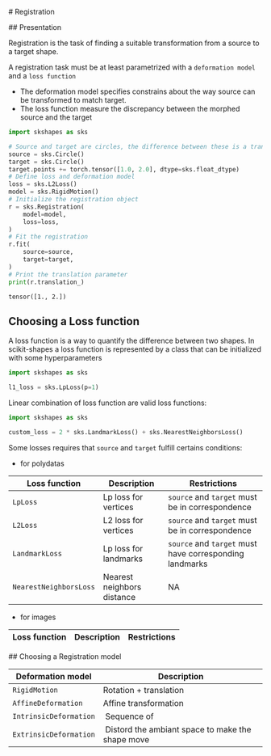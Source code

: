 # Registration

## Presentation

Registration is the task of finding a suitable transformation from a source to a target shape.

A registration task must be at least parametrized with a `deformation model` and a `loss function`

- The deformation model specifies constrains about the way source can be transformed to match target.
- The loss function measure the discrepancy between the morphed source and the target

```python
import skshapes as sks

# Source and target are circles, the difference between these is a translation
source = sks.Circle()
target = sks.Circle()
target.points += torch.tensor([1.0, 2.0], dtype=sks.float_dtype)
# Define loss and deformation model
loss = sks.L2Loss()
model = sks.RigidMotion()
# Initialize the registration object
r = sks.Registration(
    model=model,
    loss=loss,
)
# Fit the registration
r.fit(
    source=source,
    target=target,
)
# Print the translation parameter
print(r.translation_)
```
```
tensor([1., 2.])
```

## Choosing a Loss function

A loss function is a way to quantify the difference between two shapes. In scikit-shapes a loss function is represented by a class that can be initialized with some hyperparameters
```python
import skshapes as sks

l1_loss = sks.LpLoss(p=1)
```
Linear combination of loss function are valid loss functions:
```python
import skshapes as sks

custom_loss = 2 * sks.LandmarkLoss() + sks.NearestNeighborsLoss()
```
Some losses requires that `source` and `target` fulfill certains conditions:

- for polydatas

| Loss function          | Description                          | Restrictions                                            |
| ---------------------- | ------------------------------------ | ------------------------------------------------------- |
| `LpLoss`               | Lp loss for vertices                 | `source` and `target` must be in correspondence         |
| `L2Loss`               | L2 loss for vertices                 | `source` and `target` must be in correspondence         |
| `LandmarkLoss`         | Lp loss for landmarks                | `source` and `target` must have corresponding landmarks |
| `NearestNeighborsLoss` | Nearest neighbors distance           | NA                                                      |

- for images

| Loss function          | Description                          | Restrictions                                            |
| ---------------------- | ------------------------------------ | ------------------------------------------------------- |



## Choosing a Registration model

| Deformation model      | Description
| ---------------------- | ------------------------------------------------- |
| `RigidMotion`          | Rotation + translation                            |
| `AffineDeformation`    | Affine transformation                             |
| `IntrinsicDeformation` | Sequence of                                       |
| `ExtrinsicDeformation` | Distord the ambiant space to make the shape move  |
